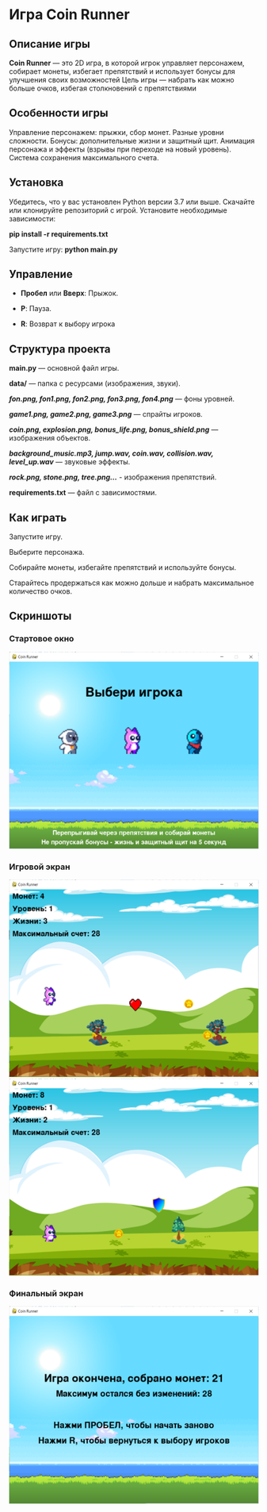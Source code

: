 # Игра Coin Runner 

## Описание игры

**Coin Runner** —  это 2D игра, в которой игрок управляет персонажем, собирает монеты, избегает препятствий и использует бонусы для улучшения своих возможностей 
Цель игры — набрать как можно больше очков, избегая столкновений с препятствиями

## Особенности игры

Управление персонажем: прыжки, сбор монет.
Разные уровни сложности.
Бонусы: дополнительные жизни и защитный щит.
Анимация персонажа и эффекты (взрывы при переходе на новый уровень).
Система сохранения максимального счета.

## Установка

Убедитесь, что у вас установлен Python версии 3.7 или выше.
Скачайте или клонируйте репозиторий с игрой.
Установите необходимые зависимости:

**pip install -r requirements.txt**

Запустите игру:
**python main.py**


## Управление

- **Пробел** или **Вверх**: Прыжок.

- **P**: Пауза.

- **R**: Возврат к выбору игрока

## Структура проекта

**main.py** — основной файл игры.

**data/** — папка с ресурсами (изображения, звуки).

***fon.png, fon1.png, fon2.png, fon3.png, fon4.png*** — фоны уровней.

***game1.png, game2.png, game3.png*** — спрайты игроков.

***coin.png, explosion.png, bonus_life.png, bonus_shield.png*** — изображения объектов.

***background_music.mp3, jump.wav, coin.wav, collision.wav, level_up.wav*** — звуковые эффекты.

***rock.png, stone.png, tree.png...*** - изображения препятствий.

**requirements.txt** — файл с зависимостями.

## Как играть

Запустите игру.

Выберите персонажа.

Собирайте монеты, избегайте препятствий и используйте бонусы.

Старайтесь продержаться как можно дольше и набрать максимальное количество очков.

## Скриншоты 

### Стартовое окно
![Стартовое окно](screenshots/start_window.png)

### Игровой экран
![Игровой экран 1](screenshots/main_window.png)
![Игровой экран 2](screenshots/main_window2.png)

### Финальный экран
![Финальный экран 1](screenshots/game_over.png)